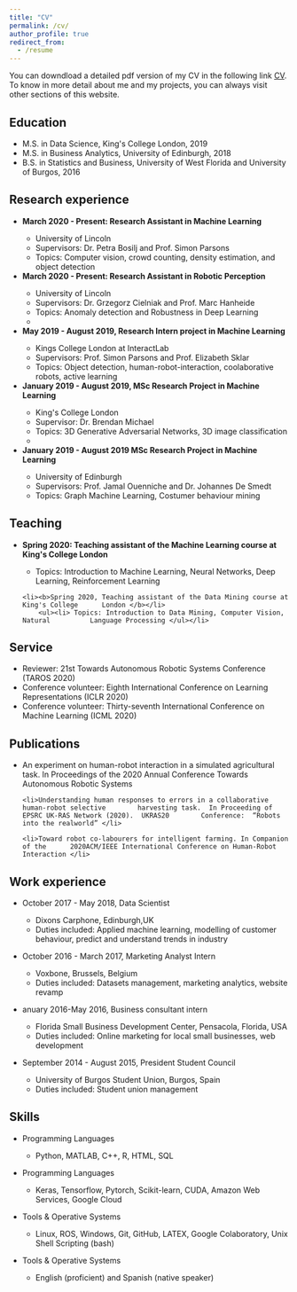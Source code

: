 ```yaml
---
title: "CV"
permalink: /cv/
author_profile: true
redirect_from:
  - /resume
---
```


<div class="text-justify">

<p>You can downdload a detailed pdf version of my CV in the following link <a href="https://adrianxsalazar.github.io/files/Adrian_Salazar_Research_CV.pdf">CV</a>. To know in more detail about me and my projects, you can always visit other sections of this website. </p>

<h2>Education</h2>

<ul>
	<li>M.S. in Data Science, King's College London, 2019 </li>
	<li>M.S. in Business Analytics, University of Edinburgh, 2018 </li>
	<li>B.S. in Statistics and Business, University of West Florida and University of 		Burgos, 2016 </li>

</ul> 

<h2>Research experience</h2>
<ul>
<li><b>March 2020 - Present: Research Assistant in Machine Learning</b></li>
	<ul>
	  <li>University of Lincoln</li>
	  <li>Supervisors:  Dr. Petra Bosilj and Prof. Simon Parsons</li>
	  <li>Topics: Computer vision, crowd counting, density estimation, and object detection</li> 
	</ul>

<li><b>March 2020 - Present: Research Assistant in Robotic Perception</b></li>
	<ul>
	  <li>University of Lincoln</li>
	  <li>Supervisors:  Dr.  Grzegorz Cielniak and Prof.  Marc Hanheide</li>
	  <li>Topics: Anomaly detection and Robustness in Deep Learning <li>
	</ul>	
  
<li><b>May 2019 - August 2019, Research Intern project in Machine Learning</b></li>
	<ul>
	<li>Kings College London at InteractLab</li>
  	<li>Supervisors: Prof. Simon Parsons and Prof. Elizabeth Sklar</li>
  	<li>Topics: Object detection, human-robot-interaction, coolaborative robots, active learning</li>
	</ul>
  
<li><b>January 2019 - August 2019, MSc Research Project in Machine Learning</b></li>
	<ul>
  	<li>King's College London</li>
  	<li>Supervisor:  Dr. Brendan Michael</li>
  	<li>Topics: 3D Generative Adversarial Networks, 3D image classification <li>
 	</ul>

<li><b>January 2019 - August 2019 MSc Research Project in Machine Learning</b></li>
	<ul>
  	<li>University of Edinburgh</li>
  	<li>Supervisors: Prof.  Jamal Ouenniche and Dr.  Johannes De Smedt</li>
 	<li>Topics: Graph Machine Learning, Costumer behaviour mining</li>
	</ul>
</ul>
  
<h2>Teaching</h2>
<ul>
	<li><b>Spring 2020: Teaching assistant of the Machine Learning course at King's 	College London </b></li>
  		<ul><li> Topics: Introduction to Machine Learning, Neural Networks, Deep 			Learning, Reinforcement Learning </ul></li>
  
 	<li><b>Spring 2020, Teaching assistant of the Data Mining course at King's College 		London </b></li>
  		<ul><li> Topics: Introduction to Data Mining, Computer Vision, Natural 			Language Processing </ul></li>
</ul>

<h2>Service</h2>
<ul>
 	<li>Reviewer:  21st Towards Autonomous Robotic Systems Conference (TAROS 2020) </li>
 	<li>Conference volunteer:  Eighth International Conference on Learning  		Representations (ICLR 2020) </li>
	<li>Conference volunteer:  Thirty-seventh International Conference on Machine 			Learning (ICML 2020) </li>
</ul>



<h2>Publications</h2>
<ul>
	<li>An experiment on human-robot interaction in a simulated agricultural task. In 		Proceedings of the 2020 Annual Conference Towards Autonomous Robotic Systems</li>

 	<li>Understanding human responses to errors in a collaborative human-robot selective 		harvesting task.  In Proceeding of EPSRC UK-RAS Network (2020).  UKRAS20 		Conference:  “Robots into the realworld” </li>

	<li>Toward robot co-labourers for intelligent farming. In Companion of the 		2020ACM/IEEE International Conference on Human-Robot Interaction </li>
	
</ul>

<h2>Work experience</h2>
<ul>

<li><p> October 2017 - May 2018, Data Scientist</li></p>
	<ul>
  	<li>Dixons Carphone, Edinburgh,UK </li>
  	<li>Duties included: Applied machine learning, modelling of customer behaviour, predict and understand trends in industry  </li>
	</ul>

<li><p> October 2016 - March 2017, Marketing Analyst Intern </li></p>
	<ul>
  	<li>Voxbone, Brussels, Belgium  </li>
  	<li>Duties included: Datasets management, marketing analytics, website revamp </li>
	</ul>
 
<li><p> anuary 2016-May 2016, Business consultant intern </li></p>
	<ul>
  	<li>Florida Small Business Development Center, Pensacola, Florida, USA </li>
  	<li>Duties included: Online marketing for local small businesses, web development </li>
	</ul>
  
<li><p> September 2014 - August 2015, President Student Council </li></p>
	<ul>
  	<li>University of Burgos Student Union, Burgos, Spain  </li>
  	<li>Duties included: Student union management </li>
	</ul>

</ul>

<h2> Skills </h2>

<ul>

<li><p> Programming Languages </li></p>
	<ul>
  	<li>Python, MATLAB, C++, R, HTML, SQL</li>
	</ul>

<li><p> Programming Languages </li></p>
	<ul>
  	<li>Keras, Tensorflow, Pytorch, Scikit-learn, CUDA, Amazon Web Services, Google 	Cloud </li>
	</ul>

<li><p> Tools & Operative Systems </li></p>
	<ul>
  	<li>Linux, ROS, Windows, Git, GitHub, LATEX, Google Colaboratory, Unix Shell 			Scripting (bash) </li>
	</ul>

<li><p> Tools & Operative Systems </li></p>
	<ul>
  	<li> English (proficient) and Spanish (native speaker)</li>
	</ul>
</ul>

</div>
  
